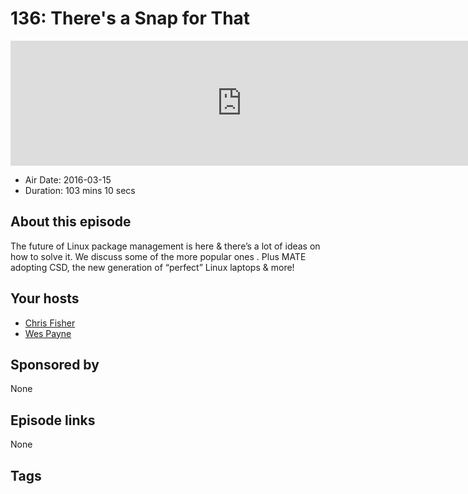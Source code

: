 # 136: There's a Snap for That

<iframe src="https://player.fireside.fm/v2/RUkczH-V+5oydbX5r?theme=dark" width="740" height="200" frameborder="0" scrolling="no"></iframe>

* Air Date: 2016-03-15
* Duration: 103 mins 10 secs

## About this episode

The future of Linux package management is here & there’s a lot of ideas on how to solve it. We discuss some of the more popular ones . Plus MATE adopting CSD, the new generation of “perfect” Linux laptops & more!

## Your hosts
* [Chris Fisher](https://linuxunplugged.com/hosts/chrislas)
* [Wes Payne](https://linuxunplugged.com/hosts/wes)

## Sponsored by

None



## Episode links

None



## Tags

